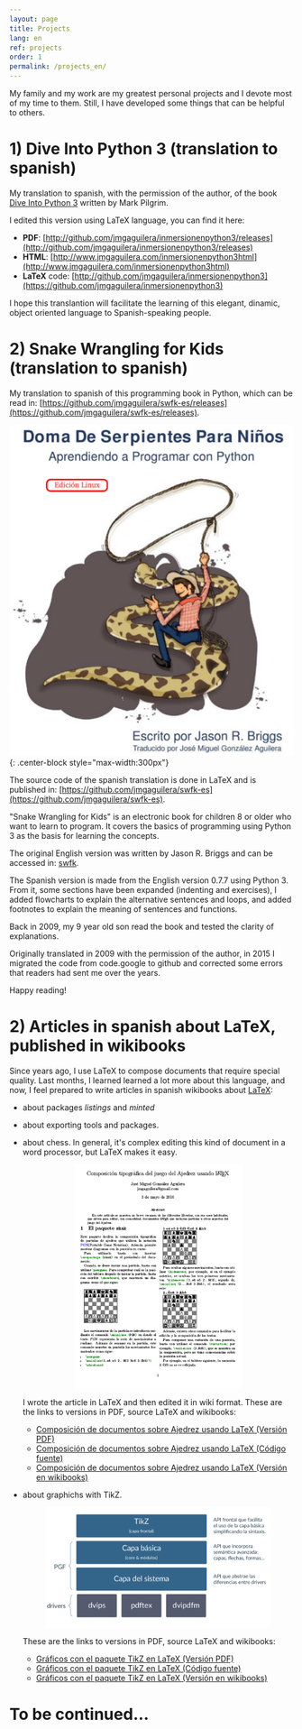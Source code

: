 ```yaml
---
layout: page
title: Projects
lang: en
ref: projects
order: 1
permalink: /projects_en/
---
```


My family and my work are my greatest personal projects and I devote most of my time to them. Still, I have developed some things that can be helpful to others.

# 1) Dive Into Python 3 (translation to spanish)

My translation to spanish, with the permission of the author, of the book [Dive Into Python 3](http://www.diveintopython3.net/) written by Mark Pilgrim.

I edited this version using LaTeX language, you can find it here:

* **PDF**: [http://github.com/jmgaguilera/inmersionenpython3/releases](http://github.com/jmgaguilera/inmersionenpython3/releases)
* **HTML**: [http://www.jmgaguilera.com/inmersionenpython3html](http://www.jmgaguilera.com/inmersionenpython3html)
* **LaTeX** code: [http://github.com/jmgaguilera/inmersionenpython3](https://github.com/jmgaguilera/inmersionenpython3)

I hope this translantion will facilitate the learning of this elegant, dinamic, object oriented language to Spanish-speaking people.

# 2) Snake Wrangling for Kids (translation to spanish)

My translation to spanish of this programming book in Python, which can be read in: [https://github.com/jmgaguilera/swfk-es/releases](https://github.com/jmgaguilera/swfk-es/releases).

![](/images/doma_serpientes/portada.png){: .center-block style="max-width:300px"}

The source code of the spanish translation is done in LaTeX and is published in:  [https://github.com/jmgaguilera/swfk-es](https://github.com/jmgaguilera/swfk-es).

"Snake Wrangling for Kids" is an electronic book for children 8 or older who want to learn to program. It covers the basics of programming using Python 3 as the basis for learning the concepts.


The original English version was written by Jason R. Briggs and can be accessed in:
[swfk](http://www.briggs.net.nz/snake-wrangling-for-kids.html).

The Spanish version is made from the English version 0.7.7 using Python 3. From it, some sections have been expanded (indenting and exercises), I added flowcharts to explain the alternative sentences and loops, and added footnotes to explain the meaning of sentences and functions.

Back in 2009, my 9 year old son read the book and tested the clarity of explanations.

Originally translated in 2009 with the permission of the author, in 2015 I migrated the code from code.google to github and corrected some errors that readers had sent me over the years.

Happy reading!

# 2) Articles in spanish about LaTeX, published in wikibooks

Since years ago, I use LaTeX to compose documents that require special quality. Last months, I learned learned a lot more about this language, and now,
I feel prepared to write articles in spanish
wikibooks about [LaTeX](http://es.wikibooks.org/wiki/Manual_de_LaTeX):

* about packages *listings* and *minted*
* about exporting tools and packages.
* about chess. In general, it's complex editing this kind of document in a word processor, but LaTeX makes it easy.

  <img src="/images/latex-chess/latex-chess-full.png" style="display:block;margin-left:auto; margin-right:auto;" width="300px"/>

  I wrote the article in LaTeX and then edited it in wiki format. These are the links to versions in PDF, source LaTeX and wikibooks:

  * [Composición de documentos sobre Ajedrez usando
LaTeX (Versión PDF)](/files/latex_chess/latex_chess.pdf)
  * [Composición de documentos sobre Ajedrez usando
LaTeX (Código fuente)](/files/latex_chess/latex_chess.tex)
  * [Composición de documentos sobre Ajedrez usando LaTeX (Versión en
wikibooks)](http://es.wikibooks.org/wiki/Manual_de_LaTeX/Otros/Paquetes_para_componer_documentos_sobre_el_juego_del_Ajedrez)

* about graphichs with TikZ.

  <img src="/images/latex-tikz/latex-tikz-full.png" style="display:block;margin-left:auto; margin-right:auto;" width="400px"/>

  These are the links to versions in PDF, source LaTeX and wikibooks:

  * [Gráficos con el paquete TikZ en LaTeX (Versión PDF)](/files/latex_tikz/latex_tikz.pdf)
  * [Gráficos con el paquete TikZ en LaTeX (Código fuente)](/files/latex_tikz/latex_tikz.tex)
  * [Gráficos con el paquete TikZ en LaTeX (Versión en wikibooks)](http://es.wikibooks.org/wiki/Manual_de_LaTeX/Inclusi%C3%B3n_de_gr%C3%A1ficos/Gr%C3%A1ficos_con_tikz)

# To be continued...
